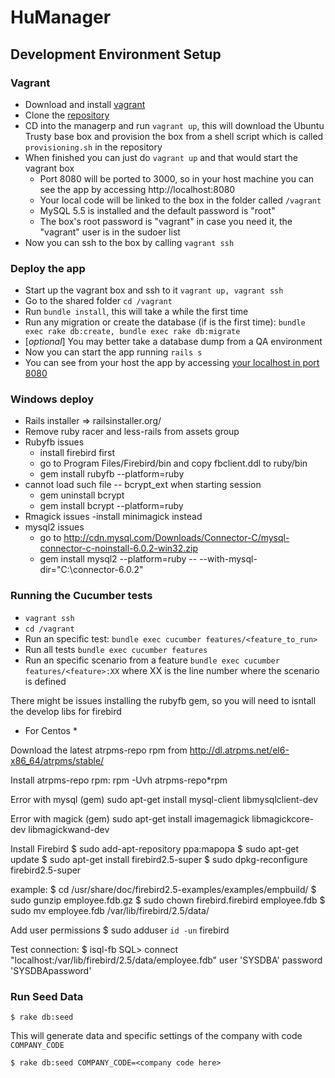 # HuManager 

## Development Environment Setup

### Vagrant
- Download and install [vagrant](http://www.vagrantup.com/downloads)
- Clone the [repository](https://kalfaro@bitbucket.org/dotcreek/humanager.git)
- CD into the managerp and run `vagrant up`, this will download the Ubuntu Trusty base box and provision  the box from a shell script which is called `provisioning.sh` in the repository
- When finished you can just do `vagrant up` and that would start the vagrant box
	+ Port 8080 will be ported to 3000, so in your host machine you can see the app by accessing http://localhost:8080
	+ Your local code will be linked to the box in the folder called `/vagrant`
	+ MySQL 5.5 is installed and the default password is "root"
	+ The box's root password is "vagrant" in case you need it, the "vagrant" user is in the sudoer list
- Now you can ssh to the box by calling `vagrant ssh`

### Deploy the app
- Start up the vagrant box and ssh to it `vagrant up, vagrant ssh`
- Go to the shared folder `cd /vagrant`
- Run `bundle install`, this will take a while the first time
- Run any migration or create the database (if is the first time): `bundle exec rake db:create, bundle exec rake db:migrate`
- [*optional*] You may better take a database dump from a QA environment
- Now you can start the app running `rails s`
- You can see from your host the app by accessing [your localhost in port 8080](http://localhost:8080)

### Windows deploy
- Rails installer => railsinstaller.org/
- Remove ruby racer and less-rails from assets group
- Rubyfb issues
  - install firebird first
  - go to Program Files/Firebird/bin and copy fbclient.ddl to ruby/bin
  - gem install rubyfb --platform=ruby 
- cannot load such file -- bcrypt_ext when starting session
  - gem uninstall bcrypt
  - gem install bcrypt --platform=ruby
- Rmagick issues
  -install minimagick instead
- mysql2 issues
  - go to http://cdn.mysql.com/Downloads/Connector-C/mysql-connector-c-noinstall-6.0.2-win32.zip
  - gem install mysql2 --platform=ruby -- --with-mysql-dir="C:\connector-6.0.2"

### Running the Cucumber tests
- `vagrant ssh`
- `cd /vagrant`
- Run an specific test: `bundle exec cucumber features/<feature_to_run>`
- Run all tests `bundle exec cucumber features`
- Run an specific scenario from a feature `bundle exec cucumber features/<feature>:XX` where XX is the line number where the scenario is defined

There might be issues installing the rubyfb gem, so you will need to isntall the develop libs for firebird

* For Centos *

Download the latest atrpms-repo rpm from
http://dl.atrpms.net/el6-x86_64/atrpms/stable/

Install atrpms-repo rpm:
rpm -Uvh atrpms-repo*rpm

Error with mysql (gem)
sudo apt-get install mysql-client libmysqlclient-dev

Error with magick (gem)
sudo apt-get install imagemagick libmagickcore-dev libmagickwand-dev

Install Firebird
$ sudo add-apt-repository ppa:mapopa
$ sudo apt-get update
$ sudo apt-get install firebird2.5-super
$ sudo dpkg-reconfigure firebird2.5-super

example:
$ cd /usr/share/doc/firebird2.5-examples/examples/empbuild/
$ sudo gunzip employee.fdb.gz
$ sudo chown firebird.firebird employee.fdb
$ sudo mv employee.fdb /var/lib/firebird/2.5/data/

Add user permissions
$ sudo adduser `id -un` firebird

Test connection:
$ isql-fb
SQL> connect "localhost:/var/lib/firebird/2.5/data/employee.fdb" user 'SYSDBA' password 'SYSDBApassword'

### Run Seed Data

```
$ rake db:seed
```

This will generate data and specific settings of the company with code `COMPANY_CODE`

```
$ rake db:seed COMPANY_CODE=<company code here>
```